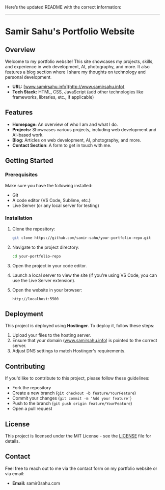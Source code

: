 Here’s the updated README with the correct information:

---

# Samir Sahu's Portfolio Website

## Overview
Welcome to my portfolio website! This site showcases my projects, skills, and experience in web development, AI, photography, and more. It also features a blog section where I share my thoughts on technology and personal development.

- **URL:** [www.samirsahu.info](http://www.samirsahu.info)
- **Tech Stack:** HTML, CSS, JavaScript (add other technologies like frameworks, libraries, etc., if applicable)

## Features
- **Homepage:** An overview of who I am and what I do.
- **Projects:** Showcases various projects, including web development and AI-based work.
- **Blog:** Articles on web development, AI, photography, and more.
- **Contact Section:** A form to get in touch with me.

## Getting Started

### Prerequisites
Make sure you have the following installed:
- Git
- A code editor (VS Code, Sublime, etc.)
- Live Server (or any local server for testing)

### Installation

1. Clone the repository:

   ```bash
   git clone https://github.com/samir-sahu/your-portfolio-repo.git
   ```

2. Navigate to the project directory:

   ```bash
   cd your-portfolio-repo
   ```

3. Open the project in your code editor.

4. Launch a local server to view the site (if you're using VS Code, you can use the Live Server extension).

5. Open the website in your browser:

   ```
   http://localhost:5500
   ```

## Deployment
This project is deployed using **Hostinger**. To deploy it, follow these steps:

1. Upload your files to the hosting server.
2. Ensure that your domain (www.samirsahu.info) is pointed to the correct server.
3. Adjust DNS settings to match Hostinger's requirements.

## Contributing
If you'd like to contribute to this project, please follow these guidelines:
- Fork the repository
- Create a new branch (`git checkout -b feature/YourFeature`)
- Commit your changes (`git commit -m 'Add your feature'`)
- Push to the branch (`git push origin feature/YourFeature`)
- Open a pull request

## License
This project is licensed under the MIT License - see the [LICENSE](LICENSE) file for details.

## Contact
Feel free to reach out to me via the contact form on my portfolio website or via email:
- **Email:** samir0sahu.com
